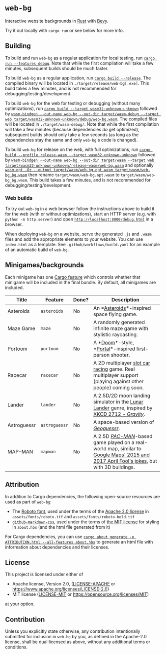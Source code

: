 # `web-bg`

Interactive website backgrounds in [Rust](https://www.rust-lang.org/) with [Bevy](https://bevyengine.org/).

Try it out locally with `cargo run` or see below for more info.

## Building

To build and run `web-bg` as a regular application for local testing, run [`cargo run --features debug`](https://doc.rust-lang.org/cargo/commands/cargo-run.html). Note that while the first compilation will take a few minutes, subsequent builds should be much faster.

To build `web-bg` as a regular application, run [`cargo build --release`](https://doc.rust-lang.org/cargo/commands/cargo-build.html). The compiled binary will be located in `./target/release/web-bg[.exe]`. This build takes a few minutes, and is not recommended for debugging/testing/development.

To build `web-bg` for the web for testing or debugging (without many optimizations), run [`cargo build --target wasm32-unknown-unknown`](https://doc.rust-lang.org/cargo/commands/cargo-build.html) followed by [`wasm-bindgen --out-name web-bg --out-dir target/wasm-debug --target web target/wasm32-unknown-unknown/debug/web-bg.wasm`](https://github.com/rustwasm/wasm-bindgen). The compiled files will be located in `./target/wasm-debug/`. Note that while the first compilation will take a few minutes (because dependencies *do* get optimized), subsequent builds should only take a few seconds (as long as the dependencies stay the same and only `web-bg`'s code is changed).

To build `web-bg` for release on the web, with full optimizations, run [`cargo build --profile release-wasm --target wasm32-unknown-unknown`](https://doc.rust-lang.org/cargo/commands/cargo-build.html) followed by [`wasm-bindgen --out-name web-bg --out-dir target/wasm --target web target/wasm32-unknown-unknown/release-wasm/web-bg.wasm`](https://github.com/rustwasm/wasm-bindgen) and optionally [`wasm-opt -Oz --output target/wasm/web-bg.opt.wasm target/wasm/web-bg_bg.wasm`](https://github.com/WebAssembly/binaryen) then rename `target/wasm/web-bg.opt.wasm` to `target/wasm/web-bg_bg.wasm`. This build takes a few minutes, and is not recommended for debugging/testing/development.

### Web builds

To try out `web-bg` in a web browser follow the instructions above to build it for the web (with or without optimizations), start an HTTP server (e.g. with `python -m http.server`) and open [`http://localhost:8000/debug.html`](http://localhost:8000/debug.html) in a browser.

When deploying `web-bg` on a website, serve the generated `.js` and `.wasm` files and add the appropriate elements to your website. You can use `index.html` as a template. See `.github/workflows/build.yaml` for an example of an automatic build of `web-bg`.

## Minigames/backgrounds

Each minigame has one [Cargo feature](https://doc.rust-lang.org/cargo/reference/features.html) which controls whether that minigame will be included in the final bundle. By default, all minigames are included.

|       Title |       Feature | Done? | Description |
| ----------- | ------------- | ----- | ----------- |
|   Asteroids |   `asteroids` |    No | An *[Asteroids](https://en.wikipedia.org/wiki/Asteroids_(video_game))*-inspired space flying game. |
|   Maze Game |        `maze` |    No | A randomly generated infinite maze game with stylistic raycasting. |
|     Portoom |     `portoom` |    No | A *[Doom](https://en.wikipedia.org/wiki/Doom_(1993_video_game))*-style, *[Portal](https://en.wikipedia.org/wiki/Portal_(video_game))*-inspired first-person shooter. |
|     Racecar |     `racecar` |    No | A 2D multiplayer [slot car racing](https://en.wikipedia.org/wiki/Slot_car_racing) game. Real multiplayer support (playing against other people) coming soon. |
|      Lander |      `lander` |    No | A 2.5D/2D moon landing simulator in the [Lunar Lander](https://en.wikipedia.org/wiki/Lunar_Lander_(video_game_genre)) genre, inspired by [XKCD 2712 - *Gravity*](https://xkcd.com/2712/). |
| Astroguessr | `astroguessr` |    No | A space-based version of *[Geoguessr](https://www.geoguessr.com/)*. |
|     MAP-MAN |      `mapman` |    No | A 2.5D *[PAC-MAN](https://en.wikipedia.org/wiki/Pac-Man)*-based game played on a real-world map, similar to [Google Maps' 2015 and 2017 April Fool's jokes](https://pacman.fandom.com/wiki/Google_Maps_Pac-Man), but with 3D buildings. |

## Attribution

In addition to Cargo dependencies, the following open-source resources are used as part of `web-bg`:

- The [Roboto font](https://fonts.google.com/specimen/Roboto), used under the terms of the [Apache 2.0 license](./licenses/roboto.txt) in `assets/fonts/roboto.ttf` and `assets/fonts/roboto-bold.ttf`
- [`github-markdown-css`](https://github.com/sindresorhus/github-markdown-css), used under the terms of [the MIT license](./about.hbs#this-document) for styling in `about.hbs` (and the html file generated from it)

For Cargo dependencies, you can use [`cargo about generate -o ATTRIBUTION.html --all-features about.hbs`](https://github.com/EmbarkStudios/cargo-about) to generate an html file with information about dependencies and their licenses.

## License

This project is licensed under either of

- Apache license, Version 2.0, ([LICENSE-APACHE](LICENSE-APACHE) or <https://www.apache.org/licenses/LICENSE-2.0>)
- MIT license ([LICENSE-MIT](LICENSE-MIT) or <https://opensource.org/licenses/MIT>)

at your option.

## Contribution

Unless you explicitly state otherwise, any contribution intentionally submitted for inclusion in `web-bg` by you, as defined in the Apache-2.0 license, shall be dual licensed as above, without any additional terms or conditions.
